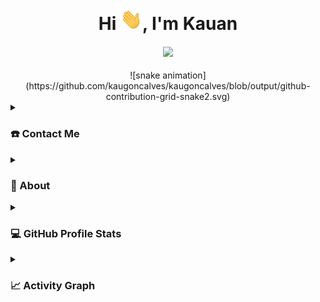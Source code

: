 <div align="center">
<h1 align="center">Hi <img width="35" src="https://github.com/1999AZZAR/1999AZZAR/blob/main/resources/img/waving.gif">, I'm Kauan </h1>
<h4 align="center"  <a href="https://github.com/DenverCoder1/readme-typing-svg"><img src="https://readme-typing-svg.herokuapp.com?lines=Information+Technology+Student;Junior+Web+Developer;Always%20learning%20new%20things&center=true&width=380&height=45"></a></h4>
</div>

<div align="center">
![snake animation](https://github.com/kaugoncalves/kaugoncalves/blob/output/github-contribution-grid-snake2.svg)

</div>

<details>
  <summary><h3> ☎️ Contact Me </h3> </summary>
<div>
  <samp>
    <h2 align="center">😎 You can reach me by:</h2>
    <p align="center">
      <br/>
      <a href="https://www.linkedin.com/in/kauan-gonçalves-3323501b6/" target="blank"><img align="center"
         src="https://img.shields.io/badge/linkedin-%231DA1F2.svg?style=for-the-badge&logo=linkedin&logoColor=white"
         alt="kau" height="30"/></a>
      <a href="https://mailto:kauangoncalves12.ks@gmail.com" target="blank"><img align="center"
         src="https://img.shields.io/badge/gmail-EA4335.svg?style=for-the-badge&logo=gmail&logoColor=white"
         alt="kau" height="30"/></a>
    </p>
  <p align="center">
      <a href="https://www.instagram.com/kaugoncalves__/" target="blank"><img align="center"
         src="https://img.shields.io/badge/instagram-%23E4405F.svg?style=for-the-badge&logo=Instagram&logoColor=white"
         alt="kau" height="30"/></a>
      <br>
    </p>
  </samp>
</div>
</details>

<details>
  <summary> <h3> 🧮 About </h3></summary>
<div>
<h2 align="center">🧮 About Me</h2>

- :school: I am System analysis and development `student`
- :technologist: I have a technical course in System analysis and development at `COTUCA`
- :computer: I’m constantly `learning` new things and taking `courses` of all kinds
- :student: I’m currently learning: `React` and `Angular`.
- :thinking: I'm currently working as a `junior developer` at `Venturus`
- :computer: If you want to check out some [Arduino projects](https://www.tinkercad.com/users/c5AWNu60heW-kauan-santos?category=circuits). (you may have to login to see the projects)
  
</div>
</details>

<details> 
  <summary><h3>💻 GitHub Profile Stats </h3></summary>
  <div>
    <h2 align="center"> 📊 Github stats </h2>
      <br/>
        <p align="center">
          <a href="https://github.com/kaugoncalves/">
          <img src="https://github-readme-stats.vercel.app/api/top-langs/?username=kaugoncalves&langs_count=6&theme=gruvbox&layout=compact&hide_border=true" alt="kaugoncalves :: Top Langs" /></a>
        </p>
        <p align="center">
          <a href="https://github.com/kaugoncalves/">
          <img width="49.5%" src="https://github-readme-stats.vercel.app/api?username=kaugoncalves&show_icons=true&theme=gruvbox&hide_border=true" />
          <img width="49.5%" src="https://github-readme-streak-stats.herokuapp.com/?user=kaugoncalves&theme=gruvbox&hide_border=true" />
          </a>
       </p>
     <br>
  </div>    
</details>

<details>
  <summary><h3> 📈 Activity Graph </h3></summary>
  <br/>
  <h2 align="center"> My current activity </h2>
<a href="https://github.com/kaugoncalves"><img alt="kau's Activity Graph" src="https://activity-graph.herokuapp.com/graph?username=kaugoncalves&theme=react-dark&hide_border=true&area=true" /></a>
</details>

